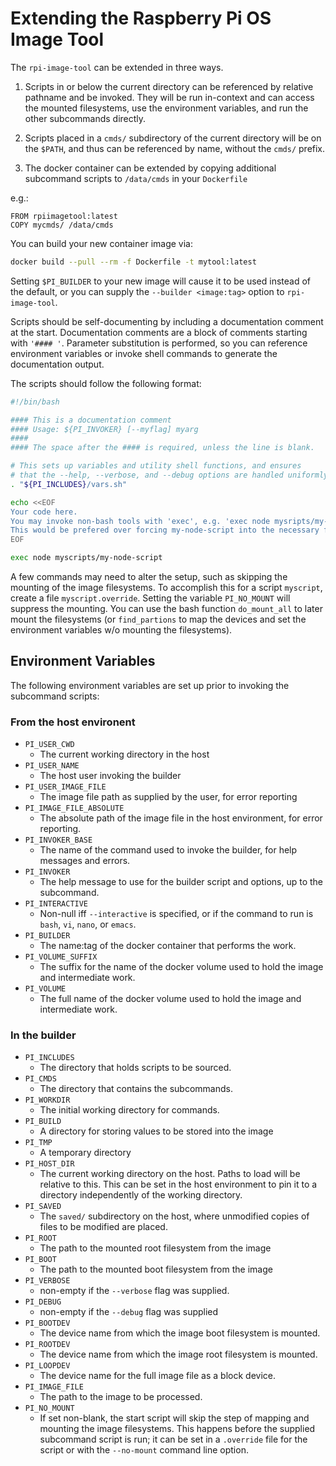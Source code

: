 # Extending the Raspberry Pi OS Image Tool

The `rpi-image-tool` can be extended in three ways.

1) Scripts in or below the current directory can be referenced by relative pathname and be invoked.
They will be run in-context and can access the mounted filesystems, use the
environment variables, and run the other subcommands directly.

2) Scripts placed in a `cmds/` subdirectory of the current directory will be on the `$PATH`, and thus
can be referenced by name, without the `cmds/` prefix.

3) The docker container can be extended by copying additional subcommand scripts to `/data/cmds`
in your `Dockerfile`

e.g.:

```docker
FROM rpiimagetool:latest
COPY mycmds/ /data/cmds
```

You can build your new container image via:

```bash
docker build --pull --rm -f Dockerfile -t mytool:latest
```

Setting `$PI_BUILDER` to your new image will cause it to be used instead of the default,
or you can supply the `--builder <image:tag>` option to `rpi-image-tool`.

Scripts should be self-documenting by including a documentation comment at the start.
Documentation comments are a block of comments starting with `'#### '`.
Parameter substitution is performed, so you can reference environment variables or
invoke shell commands to generate the documentation output.

The scripts should follow the following format:

```bash
#!/bin/bash

#### This is a documentation comment
#### Usage: ${PI_INVOKER} [--myflag] myarg
####
#### The space after the #### is required, unless the line is blank.

# This sets up variables and utility shell functions, and ensures
# that the --help, --verbose, and --debug options are handled uniformly.
. "${PI_INCLUDES}/vars.sh"

echo <<EOF
Your code here.
You may invoke non-bash tools with 'exec', e.g. 'exec node mysripts/my-node-script'
This would be prefered over forcing my-node-script into the necessary form.
EOF

exec node myscripts/my-node-script
```

A few commands may need to alter the setup, such as skipping the mounting of the image filesystems.
To accomplish this for a script `myscript`, create a file `myscript.override`. Setting the variable `PI_NO_MOUNT` will suppress the mounting. You can use the bash function `do_mount_all` to later mount
the filesystems (or `find_partions` to map the devices and set the environment variables w/o mounting
the filesystems).

## Environment Variables

The following environment variables are set up prior to invoking the subcommand scripts:

### From the host environent

* `PI_USER_CWD`
  * The current working directory in the host
* `PI_USER_NAME`
  * The host user invoking the builder
* `PI_USER_IMAGE_FILE`
  * The image file path as supplied by the user, for error reporting
* `PI_IMAGE_FILE_ABSOLUTE`
  * The absolute path of the image file in the host environment, for error reporting.
* `PI_INVOKER_BASE`
  * The name of the command used to invoke the builder, for help messages and errors.
* `PI_INVOKER`
  * The help message to use for the builder script and options, up to the subcommand.
* `PI_INTERACTIVE`
  * Non-null iff `--interactive` is specified, or if the command to run is `bash`, `vi`, `nano`, or `emacs`.
* `PI_BUILDER`
  * The name:tag of the docker container that performs the work.
* `PI_VOLUME_SUFFIX`
  * The suffix for the name of the docker volume used to hold the image and intermediate work.
* `PI_VOLUME`
  * The full name of the docker volume used to hold the image and intermediate work.

### In the builder

* `PI_INCLUDES`
  * The directory that holds scripts to be sourced.
* `PI_CMDS`
  * The directory that contains the subcommands.
* `PI_WORKDIR`
  * The initial working directory for commands.
* `PI_BUILD`
  * A directory for storing values to be stored into the image
* `PI_TMP`
  * A temporary directory
* `PI_HOST_DIR`
  * The current working directory on the host. Paths to load will be relative to this. This can be set in the
    host environment to pin it to a directory independently of the working directory.
* `PI_SAVED`
  * The `saved/` subdirectory on the host, where unmodified copies of files to be modified are placed.
* `PI_ROOT`
  * The path to the mounted root filesystem from the image
* `PI_BOOT`
  * The path to the mounted boot filesystem from the image
* `PI_VERBOSE`
  * non-empty if the `--verbose` flag was supplied.
* `PI_DEBUG`
  * non-empty if the `--debug` flag was supplied
* `PI_BOOTDEV`
  * The device name from which the image boot filesystem is mounted.
* `PI_ROOTDEV`
  * The device name from which the image root filesystem is mounted.
* `PI_LOOPDEV`
  * The device name for the full image file as a block device.
* `PI_IMAGE_FILE`
  * The path to the image to be processed.
* `PI_NO_MOUNT`
  * If set non-blank, the start script will skip the step of mapping and mounting the image filesystems.
    This happens before the supplied subcommand script is run; it can be set in a `.override` file for
    the script or with the `--no-mount` command line option.
